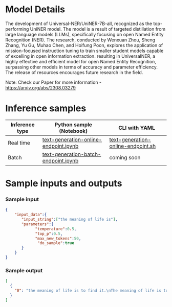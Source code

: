 # **Model Details**

The development of Universal-NER/UniNER-7B-all, recognized as the top-performing UniNER model. The model is a result of targeted distillation from large language models (LLMs), specifically focusing on open Named Entity Recognition (NER). The research, conducted by Wenxuan Zhou, Sheng Zhang, Yu Gu, Muhao Chen, and Hoifung Poon, explores the application of mission-focused instruction tuning to train smaller student models capable of excelling in open information extraction.
resulting in UniversalNER, a highly effective and efficient model for open Named Entity Recognition, surpassing other models in terms of accuracy and parameter efficiency. The release of resources encourages future research in the field.

Note: Check our Paper for more information - https://arxiv.org/abs/2308.03279 

# **Inference samples**

Inference type|Python sample (Notebook)|CLI with YAML
|--|--|--|
Real time|<a href="https://aka.ms/azureml-infer-online-sdk-text-generation-dolly" target="_blank">text-generation-online-endpoint.ipynb</a>|<a href="https://aka.ms/azureml-infer-online-cli-text-generation-dolly" target="_blank">text-generation-online-endpoint.sh</a>
Batch |<a href="https://aka.ms/azureml-infer-batch-sdk-text-generation" target="_blank">text-generation-batch-endpoint.ipynb</a>| coming soon


# **Sample inputs and outputs**

### **Sample input**
```json
{
    "input_data":{
       "input_string":["the meaning of life is"],
       "parameters":{
             "temperature":0.5,
             "top_p":0.5,
             "max_new_tokens":50,
              "do_sample":true
       }
    }
}
```

### **Sample output**
```json
[
  {
    "0": "the meaning of life is to find it.\nThe meaning of life is to find it.\nThe meaning of life is to find it.\nThe meaning of life is to find it.\nThe meaning of life is to find it.\nThe meaning of life is"
  }
]
```
